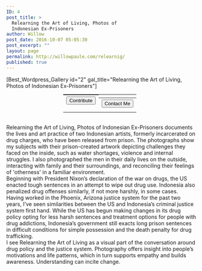 ```yaml
---
ID: 4
post_title: >
  Relearning the Art of Living, Photos of
  Indonesian Ex-Prisoners
author: Willow
post_date: 2016-10-07 05:05:30
post_excerpt: ""
layout: page
permalink: http://willowpaule.com/relearnig/
published: true
---
```

[Best_Wordpress_Gallery id="2" gal_title="Relearning the Art of Living, Photos of Indonesian Ex-Prisoners"]
<table style="width: 40%; margin: 0 auto; margin-top: 0px;">
<tbody>
<tr>
<th style="display: inline-block;"><form action="https://www.paypal.com/cgi-bin/webscr" method="post" target="_blank"><input name="cmd" type="hidden" value="_s-xclick" /><input name="hosted_button_id" type="hidden" value="E3ATMCWXJ4WUU" /><input style="display: none; margin: 0 auto;" alt="PayPal - The safer, easier way to pay online!" name="submit" type="image" /><button class="btn-lg">Contribute</button></form></th>
<th style="display: inline-block;"><a href="http://willowpaule.com/contact/"><button class="btn-lg">Contact Me</button></a></th>
</tr>
</tbody>
</table>
&nbsp;

Relearning the Art of Living, Photos of Indonesian Ex-Prisoners documents the lives and art practice of two Indonesian artists, formerly incarcerated on drug charges, who have been released from prison. The photographs show my subjects with their prison-created artwork depicting challenges they faced on the inside, such as water shortages, violence and internal struggles. I also photographed the men in their daily lives on the outside, interacting with family and their surroundings, and reconciling their feelings of 'otherness' in a familiar environment.
</br>
Beginning with President Nixon’s declaration of the war on drugs, the US enacted tough sentences in an attempt to wipe out drug use. Indonesia also penalized drug offenses similarly, if not more harshly, in some cases. Having worked in the Phoenix, Arizona justice system for the past two years, I’ve seen similarities between the US and Indonesia’s criminal justice system first hand. While the US has begun making changes in its drug policy opting for less harsh sentences and treatment options for people with drug addictions, Indonesia’s government still exacts long prison sentences in difficult conditions for simple possession and the death penalty for drug trafficking.
</br>
I see Relearning the Art of Living as a visual part of the conversation around drug policy and the justice system. Photography offers insight into people’s motivations and life patterns, which in turn supports empathy and builds awareness. Understanding can incite change.